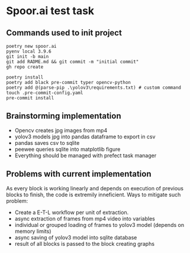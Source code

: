 # Spoor.ai test task

## Commands used to init project

```console
poetry new spoor.ai
pyenv local 3.9.6
git init -b main
git add RADME.md && git commit -m "initial commit"
gh repo create

poetry install
poetry add black pre-commit typer opencv-python
poetry add @(parse-pip .\yolov3\requirements.txt) # custom command
touch .pre-commit-config.yaml
pre-commit install

```

## Brainstorming implementation

- Opencv creates jpg images from mp4
- yolov3 models jpg into pandas dataframe to export in csv
- pandas saves csv to sqlite
- peewee queries sqlite into matplotlib figure
- Everything should be managed with prefect task manager

## Problems with current implementation

As every block is working linearly and depends on execution of previous blocks to finish, the code is extremily inneficient.
Ways to mitigate such problem:

- Create a E-T-L workflow per unit of extraction.
- async extraction of frames from mp4 video into variables
- individual or grouped loading of frames to yolov3 model (depends on memory limits)
- async saving of yolov3 model into sqlite database
- result of all blocks is passed to the block creating graphs
